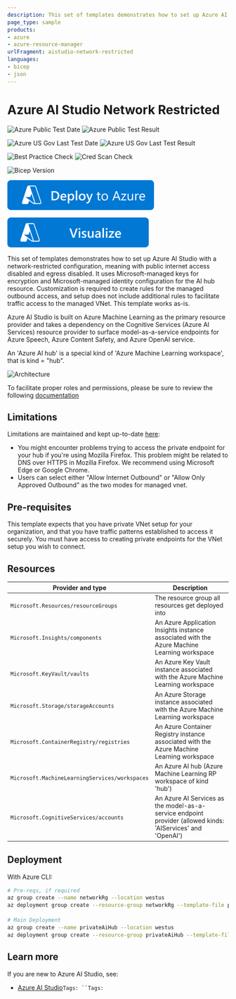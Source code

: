 ```yaml
---
description: This set of templates demonstrates how to set up Azure AI Studio with private link and egress disabled, using Microsoft-managed keys for encryption and Microsoft-managed identity configuration for the AI resource.
page_type: sample
products:
- azure
- azure-resource-manager
urlFragment: aistudio-network-restricted
languages:
- bicep
- json
---
```

# Azure AI Studio Network Restricted

![Azure Public Test Date](https://azurequickstartsservice.blob.core.windows.net/badges/quickstarts/microsoft.machinelearningservices/aistudio-network-restricted/PublicLastTestDate.svg)
![Azure Public Test Result](https://azurequickstartsservice.blob.core.windows.net/badges/quickstarts/microsoft.machinelearningservices/aistudio-network-restricted/PublicDeployment.svg)

![Azure US Gov Last Test Date](https://azurequickstartsservice.blob.core.windows.net/badges/quickstarts/microsoft.machinelearningservices/aistudio-network-restricted/FairfaxLastTestDate.svg)
![Azure US Gov Last Test Result](https://azurequickstartsservice.blob.core.windows.net/badges/quickstarts/microsoft.machinelearningservices/aistudio-network-restricted/FairfaxDeployment.svg)

![Best Practice Check](https://azurequickstartsservice.blob.core.windows.net/badges/quickstarts/microsoft.machinelearningservices/aistudio-network-restricted/BestPracticeResult.svg)
![Cred Scan Check](https://azurequickstartsservice.blob.core.windows.net/badges/quickstarts/microsoft.machinelearningservices/aistudio-network-restricted/CredScanResult.svg)

![Bicep Version](https://azurequickstartsservice.blob.core.windows.net/badges/quickstarts/microsoft.machinelearningservices/aistudio-network-restricted/BicepVersion.svg)

[![Deploy To Azure](https://raw.githubusercontent.com/Azure/azure-quickstart-templates/master/1-CONTRIBUTION-GUIDE/images/deploytoazure.svg?sanitize=true)](https://portal.azure.com/#create/Microsoft.Template/uri/https%3A%2F%2Fraw.githubusercontent.com%2Fmarcjimz%2Faistudio-network-restricted%2Fmaster%2F%2Fazuredeploy.json)
<!-- [![Deploy To Azure](https://raw.githubusercontent.com/Azure/azure-quickstart-templates/master/1-CONTRIBUTION-GUIDE/images/deploytoazure.svg?sanitize=true)](https://portal.azure.com/#create/Microsoft.Template/uri/https%3A%2F%2Fraw.githubusercontent.com%2FAzure%2Fazure-quickstart-templates%2Fmaster%2Fquickstarts%2Fmicrosoft.machinelearningservices%2Faistudio-network-restricted%2Fazuredeploy.json) -->
[![Visualize](https://raw.githubusercontent.com/Azure/azure-quickstart-templates/master/1-CONTRIBUTION-GUIDE/images/visualizebutton.svg?sanitize=true)](http://armviz.io/#/?load=https%3A%2F%2Fraw.githubusercontent.com%2FAzure%2Fazure-quickstart-templates%2Fmaster%2Fquickstarts%2Fmicrosoft.machinelearningservices%2Faistudio-network-restricted%2Fazuredeploy.json)

This set of templates demonstrates how to set up Azure AI Studio with a network-restricted configuration, meaning with public internet access disabled and egress disabled. It uses Microsoft-managed keys for encryption and Microsoft-managed identity configuration for the AI hub resource. Customization is required to create rules for the managed outbound access, and setup does not include additional rules to facilitate traffic access to the managed VNet. This template works as-is.

Azure AI Studio is built on Azure Machine Learning as the primary resource provider and takes a dependency on the Cognitive Services (Azure AI Services) resource provider to surface model-as-a-service endpoints for Azure Speech, Azure Content Safety, and Azure OpenAI service.

An 'Azure AI hub' is a special kind of 'Azure Machine Learning workspace', that is kind = "hub".

![Architecture](https://learn.microsoft.com/en-us/azure/ai-studio/media/how-to/network/azure-ai-network-inbound.svg)

To facilitate proper roles and permissions, please be sure to review the following [documentation](https://review.learn.microsoft.com/en-us/azure/ai-studio/how-to/secure-data-playground?branch=pr-en-us-280529#assign-roles-to-resources-and-users)

## Limitations

Limitations are maintained and kept up-to-date [here](https://learn.microsoft.com/en-us/azure/ai-studio/how-to/configure-private-link?source=recommendations&tabs=azure-portal#limitations):

* You might encounter problems trying to access the private endpoint for your hub if you're using Mozilla Firefox. This problem might be related to DNS over HTTPS in Mozilla Firefox. We recommend using Microsoft Edge or Google Chrome.
* Users can select either "Allow Internet Outbound" or "Allow Only Approved Outbound" as the two modes for managed vnet.

## Pre-requisites

This template expects that you have private VNet setup for your organization, and that you have traffic patterns established to access it securely. You must have access to creating private endpoints for the VNet setup you wish to connect.

## Resources

| Provider and type | Description |
| - | - |
| `Microsoft.Resources/resourceGroups` | The resource group all resources get deployed into |
| `Microsoft.Insights/components` | An Azure Application Insights instance associated with the Azure Machine Learning workspace |
| `Microsoft.KeyVault/vaults` | An Azure Key Vault instance associated with the Azure Machine Learning workspace |
| `Microsoft.Storage/storageAccounts` | An Azure Storage instance associated with the Azure Machine Learning workspace |
| `Microsoft.ContainerRegistry/registries` | An Azure Container Registry instance associated with the Azure Machine Learning workspace |
| `Microsoft.MachineLearningServices/workspaces` | An Azure AI hub (Azure Machine Learning RP workspace of kind 'hub') |
| `Microsoft.CognitiveServices/accounts` | An Azure AI Services as the model-as-a-service endpoint provider (allowed kinds: 'AIServices' and 'OpenAI') |

## Deployment

With Azure CLI:

```sh
# Pre-reqs, if required
az group create --name networkRg --location westus
az deployment group create --resource-group networkRg --template-file prereqs/prereq.main.bicep

# Main Deployment
az group create --name privateAiHub --location westus
az deployment group create --resource-group privateAiHub --template-file main.bicep
```

## Learn more

If you are new to Azure AI Studio, see:

- [Azure AI Studio](https://aka.ms/aistudio/docs)`Tags: ``Tags: `